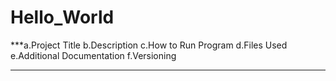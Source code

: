 # Hello_World
***a.Project Title
b.Description
c.How to Run Program
d.Files Used
e.Additional Documentation
f.Versioning
***
